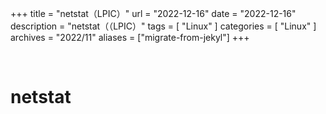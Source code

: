 +++
title = "netstat（LPIC）"
url = "2022-12-16"
date = "2022-12-16"
description = "netstat（（LPIC）"
tags = [
  "Linux"
]
categories = [
  "Linux"
]
archives = "2022/11"
aliases = ["migrate-from-jekyl"]
+++

<br>

# netstat
